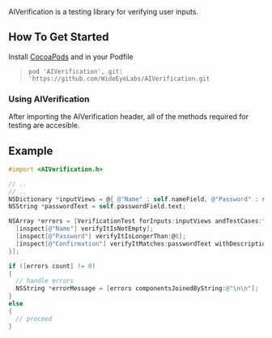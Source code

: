 AIVerification is a testing library for verifying user inputs.

## How To Get Started

Install [CocoaPods](http://github.com/CocoaPods/CocoaPods) and in your Podfile
>`pod 'AIVerification', git: 'https://github.com/WideEyeLabs/AIVerification.git`

### Using AIVerification

After importing the AIVerification header, all of the methods required
for testing are accesible.

## Example

```objective-c
#import <AIVerification.h>

// ..
// ..
NSDictionary *inputViews = @{ @"Name" : self.nameField, @"Password" : self.passwordField, @"Confirmation" : self.confirmationField };
NSString *passwordText = self.passwordField.text;

NSArray *errors = [VerificationTest forInputs:inputViews andTestCases:^(VerificationTest *inspect) {
  [inspect[@"Name"] verifyItIsNotEmpty];
  [inspect[@"Password"] verifyItIsLongerThan:@6];
  [inspect[@"Confirmation"] verifyItMatches:passwordText withDescription:@"Password Field"];
}];

if ([errors count] != 0)
{
  // handle errors
  NSString *errorMessage = [errors componentsJoinedByString:@"\n\n"];
}
else
{
  // proceed
}
```



